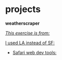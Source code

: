 # projects

**weatherscraper**

*[This exercise is from:](https://www.dataquest.io/blog/web-scraping-python-using-beautiful-soup/)*

[I used LA instead of SF:](https://forecast.weather.gov/MapClick.php?lat=34.0536&lon=-118.2454#.YxediC2B2Ls*)

- [Safari web dev tools:](https://developer.apple.com/safari/tools/#current)